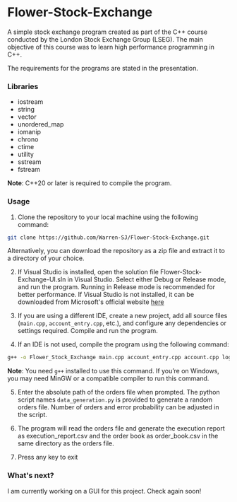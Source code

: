 # Flower-Stock-Exchange
A simple stock exchange program created as part of the C++ course conducted by the London Stock Exchange Group (LSEG). The main objective of this course was to learn high performance programming in C++.

The requirements for the programs are stated in the presentation.

### Libraries

- iostream
- string
- vector
- unordered_map
- iomanip
- chrono
- ctime
- utility
- sstream
- fstream

**Note**: C++20 or later is required to compile the program.

### Usage

1. Clone the repository to your local machine using the following command:
```bash
git clone https://github.com/Warren-SJ/Flower-Stock-Exchange.git
```
Alternatively, you can download the repository as a zip file and extract it to a directory of your choice.

2. If Visual Studio is installed, open the solution file Flower-Stock-Exchange-UI.sln in Visual Studio. Select either Debug or Release mode, and run the program. Running in Release mode is recommended for better performance. If Visual Studio is not installed, it can be downloaded from Microsoft's official website [here](https://visualstudio.microsoft.com/downloads/)

3. If you are using a different IDE, create a new project, add all source files (`main.cpp`, `account_entry.cpp`, etc.), and configure any dependencies or settings required. Compile and run the program.

4. If an IDE is not used, compile the program using the following command:
```bash
g++ -o Flower_Stock_Exchange main.cpp account_entry.cpp account.cpp logic.cpp order_book.cpp orders.cpp
```
**Note**: You need `g++` installed to use this command. If you’re on Windows, you may need MinGW or a compatible compiler to run this command.

5. Enter the absolute path of the orders file when prompted. The python script names `data_generation.py` is provided to generate a random orders file. Number of orders and error probability can be adjusted in the script.

6. The program will read the orders file and generate the execution report as execution_report.csv and the order book as order_book.csv in the same directory as the orders file.

7. Press any key to exit

### What's next?

I am currently working on a GUI for this project. Check again soon!
